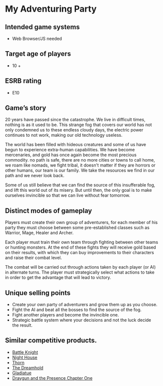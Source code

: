 # My Adventuring Party

## Intended game systems

- Web Browser/JS needed

## Target age of players

- 10 +

## ESRB rating

- E10

## Game’s story

20 years have passed since the catastrophe. We live in difficult times, nothing is as it used to be. This strange fog that covers our world has not only condemned us to these endless cloudy days, the electric power continues to not work, making our old technology useless.

The world has been filled with hideous creatures and some of us have begun to experience extra-human capabilities. We have become mercenaries, and gold has once again become the most precious commodity. no path is safe, there are no more cities or towns to call home, we roam like nomads, we fight tribal, it doesn't matter if they are horrors or other humans, our team is our family. We take the resources we find in our path and we never look back.

Some of us still believe that we can find the source of this insufferable fog, and lift this world out of its misery. But until then, the only goal is to make ourselves invincible so that we can live without fear tomorrow.

## Distinct modes of gameplay

Players must create their own group of adventurers, for each member of his party they must choose between some pre-established classes such as Warrior, Mage, Healer and Archer.

Each player must train their own team through fighting between other teams or hunting monsters. At the end of these fights they will receive gold based on their results, with which they can buy improvements to their characters and raise their combat level.

The combat will be carried out through actions taken by each player (or AI) in alternate turns. The player must strategically select what actions to take in order to get the advantage that will lead to victory.

## Unique selling points

- Create your own party of adventurers and grow them up as you choose.
- Fight the AI and beat all the bosses to find the source of the fog.
- Fight another players and become the invincible one.
- Strategic battle system where your decisions and not the luck decide the result.

## Similar competitive products.

- [Battle Knight](https://en.battleknight.gameforge.com/)
- [Night House](http://play2.textadventures.co.uk/Play.aspx?id=7nwoee9ope2_hvfrx8kjvw)
- [Thorn](https://www.torn.com/)
- [The Dreamhold](https://eblong.com/zarf/zweb/dreamhold/)
- [Gladiatue](https://lobby.gladiatus.gameforge.com/en_GB/hub)
- [Draygun and the Presence Chapter One](http://textadventures.co.uk/games/play/zxtkobhnu0cjub6al_4jzq)
